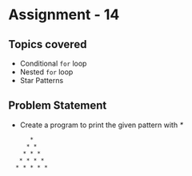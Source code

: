 # Assignment - 14

## Topics covered

- Conditional `for` loop
- Nested `for` loop
- Star Patterns


## Problem Statement

- Create a program to print the given pattern with _*_
```   
      * 
     * * 
    * * * 
   * * * * 
  * * * * *
```

